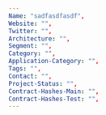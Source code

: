 ```yaml
--- 
Name: "sadfasdfasdf", 
Website: "", 
Twitter: "", 
Architecture: "",
Segment: "",
Category: "",
Application-Category: "",
Tags: "",
Contact: "",
Project-Status: "",
Contract-Hashes-Main: "",
Contract-Hashes-Test: "",
--- 
```

<!--lang:en--> 

<!--lang:es--] 

<!--lang:de--] 

<!--lang:fr--] 

<!--lang:pl--] 

<!--lang:uk--] 

[!--lang:*--> 